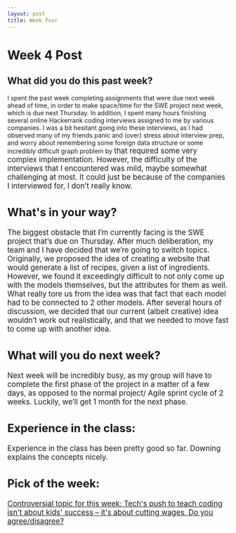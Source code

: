 ```yaml
---
layout: post
title: Week Four
---
```


<h1> Week 4 Post </h1>
<h2>What did you do this past week? </h2>
I spent the past week completing assignments that were due next week ahead of time, in order to make space/time for the SWE project next week, which is due next Thursday. In addition, I spent many hours finishing several online Hackerrank coding interviews assigned to me by various companies. I was a bit hesitant going into these interviews, as I had observed many of my friends panic and (over) stress about interview prep, and worry about remembering some foreign data structure or some incredibly difficult graph problem by <Big Company X> that required some very complex implementation. However, the difficulty of the interviews that I encountered was mild, maybe somewhat challenging at most. It could just be because of the companies I interviewed for, I don’t really know. 
<h2>What's in your way?</h2>
The biggest obstacle that I’m currently facing is the SWE project that’s due on Thursday. After much deliberation, my team and I have decided that we’re going to switch topics. Originally, we proposed the idea of creating a website that would generate a list of recipes, given a list of ingredients. However, we found it exceedingly difficult to not only come up with the models themselves, but the attributes for them as well. What really tore us from the idea was that fact that each model had to be connected to 2 other models. After several hours of discussion, we decided that our current (albeit creative) idea wouldn’t work out realistically, and that we needed to move fast to come up with another idea.
<h2>What will you do next week?</h2>
Next week will be incredibly busy, as my group will have to complete the first phase of the project in a matter of a few days, as opposed to the normal project/ Agile sprint cycle of 2 weeks. Luckily, we’ll get 1 month for the next phase.
<h2>Experience in the class:</h2>
Experience in the class has been pretty good so far. Downing explains the concepts nicely.
<h2>Pick of the week:</h2>
<a href = “https://amp.theguardian.com/technology/2017/sep/21/coding-education-teaching-silicon-valley-wages”>Controversial topic for this week: Tech's push to teach coding isn't about kids' success – it's about cutting wages. Do you agree/disagree?</a>